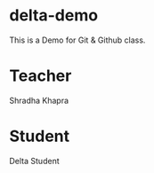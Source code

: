 # delta-demo
This is a Demo for Git &amp; Github class.

# Teacher
Shradha Khapra
# Student
Delta Student